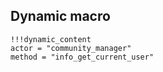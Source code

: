 ## Dynamic macro

```
!!!dynamic_content
actor = "community_manager"
method = "info_get_current_user"

```